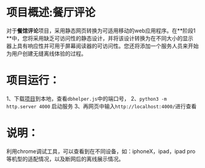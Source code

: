 
# 项目概述:餐厅评论

对于**餐馆评论**项目，采用静态网页转换为可适用移动的web应用程序。在**阶段1 **中，您将采用缺乏可访问性的静态设计，并将该设计转换为在不同大小的显示器上具有响应性并可用于屏幕阅读器的可访问性。您还将添加一个服务人员来开始为用户创建无缝离线体验的过程。

# 项目运行：
1、下载[项目](https://github.com/xiaoyaoknight/mws-restaurant-stage-1.git)到本地，查看`dbhelper.js`中的端口号，
2、`python3 -m http.server 4000` 启动服务
3、再网页中输入`http://localhost:4000/`进行查看

# 说明：
利用chrome调试工具，可以查看到在不同设备，如：iphoneX，ipad，ipad pro等机型的适配情况，以及断网后的离线展示情况。

